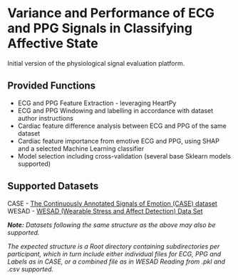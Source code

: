 # Variance and Performance of ECG and PPG Signals in Classifying Affective State

Initial version of the physiological signal evaluation platform.

## Provided Functions
- ECG and PPG Feature Extraction - leveraging HeartPy
- ECG and PPG Windowing and labelling in accordance with dataset author instructions
- Cardiac feature difference analysis between ECG and PPG of the same dataset
- Cardiac feature importance from emotive ECG and PPG, using SHAP and a selected Machine Learning classifier
- Model selection including cross-validation (several base Sklearn models supported)


## Supported Datasets
CASE - [The Continuously Annotated Signals of Emotion (CASE) dataset](https://www.nature.com/articles/s41597-019-0209-0)  
WESAD - [WESAD (Wearable Stress and Affect Detection) Data Set](https://archive.ics.uci.edu/ml/datasets/WESAD)

**_Note:_** _Datasets following the same structure as the above may also be supported._

 _The expected structure is a Root directory containing subdirectories per participant, which in turn include either individual files for ECG, PPG and Labels as in CASE, or a combined file as in WESAD
 Reading from .pkl and .csv supported._ 